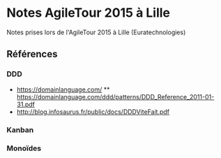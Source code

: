 # Notes AgileTour 2015 à Lille

Notes prises lors de l'AgileTour 2015 à Lille (Euratechnologies)


## Références

### DDD

* https://domainlanguage.com/
** https://domainlanguage.com/ddd/patterns/DDD_Reference_2011-01-31.pdf
* http://blog.infosaurus.fr/public/docs/DDDViteFait.pdf

### Kanban

### Monoïdes 


